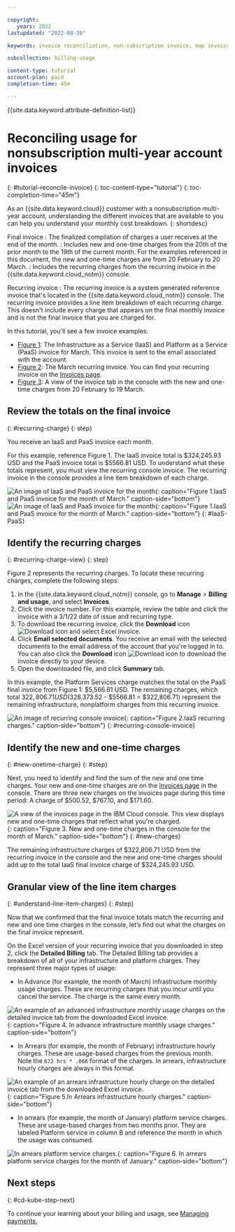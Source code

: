 ```yaml
---

copyright:
   years: 2022
lastupdated: "2022-08-30"

keywords: invoice reconciliation, non-subscription invoice, map invoice, map usage, one time charges, recurring invoice, recurring charges

subcollection: billing-usage

content-type: tutorial
account-plan: paid 
completion-time: 45m 

---
```


{{site.data.keyword.attribute-definition-list}}


# Reconciling usage for nonsubscription multi-year account invoices 
{: #tutorial-reconcile-invoice}
{: toc-content-type="tutorial"} 
{: toc-completion-time="45m"}

As an {{site.data.keyword.cloud}} customer with a nonsubscription multi-year account, understanding the different invoices that are available to you can help you understand your monthly cost breakdown. 
{: shortdesc}

Final invoice
:   The finalized compilation of charges a user receives at the end of the month. 
:   Includes new and one-time charges from the 20th of the prior month to the 19th of the current month. For the examples referenced in this document, the new and one-time charges are from 20 February to 20 March.
:  Includes the recurring charges from the recurring invoice in the {{site.data.keyword.cloud_notm}} console. 

Recurring invoice 
:  The recurring invoice is a system generated reference invoice that's located in the {{site.data.keyword.cloud_notm}} console. The recurring invoice provides a line item breakdown of each recurring charge. This doesn't include every charge that appears on the final monthly invoice and is not the final invoice that you are charged for.

In this tutorial, you'll see a few invoice examples: 

* [Figure 1](/docs/billing-usage?topic=billing-usage-reconcile-invoice#IaaS-PaaS): The Infrastructure as a Service (IaaS) and Platform as a Service (PaaS) invoice for March. This invoice is sent to the email associated with the account. 
* [Figure 2](/docs/billing-usage?topic=billing-usage-reconcile-invoice#recurring-console-invoice): The March recurring invoice. You can find your recurring invoice on the [Invoices page](/billing/invoices). 
* [Figure 3](/docs/billing-usage?topic=billing-usage-reconcile-invoice#new-charges): A view of the invoice tab in the console with the new and one-time charges from 20 February to 19 March. 

## Review the totals on the final invoice 
{: #recurring-charge}
{: step}

You receive an IaaS and PaaS invoice each month. 

For this example, reference Figure 1. The IaaS invoice total is $324,245.93 USD and the PaaS invoice total is $5566.81 USD. To understand what these totals represent, you must view the recurring console invoice. The recurring invoice in the console provides a line item breakdown of each charge. 

![An image of IaaS and PaaS invoice for the month](images/official-march-invoice.png){: caption="Figure 1.IaaS and PaaS invoice for the month of March." caption-side="bottom"} 
![An image of IaaS and PaaS invoice for the month](images/official-invoice-2.png){: caption="Figure 1.IaaS and PaaS invoice for the month of March." caption-side="bottom"} 
{: #IaaS-PaaS}

## Identify the recurring charges
{: #recurring-charge-view}
{: step}

Figure 2 represents the recurring charges. To locate these recurring charges, complete the following steps:

1. In the {{site.data.keyword.cloud_notm}} console, go to **Manage** > **Billing and usage**, and select **Invoices**.
1. Click the invoice number. For this example, review the table and click the invoice with a 3/1/22 date of issue and recurring type. 
1. To download the recurring invoice, click the **Download** icon ![Download icon](../icons/download.svg "Download") and select Excel invoice.
1. Click **Email selected documents**. You receive an email with the selected documents to the email address of the account that you're logged in to. You can also click the **Download** icon ![Download icon](../icons/download.svg "Download") to download the invoice directly to your device. 
1. Open the downloaded file, and click **Summary** tab. 

In this example, the Platform Services charge matches the total on the PaaS final invoice from Figure 1: $5,566.81 USD. The remaining charges, which total $322,806.71 USD ($328,373.52 - $5566.81 = $322,806.71) represent the remaining infrastructure, nonplatform charges from this recurring invoice. 

![An image of recurring console invoice](images/Recurring-invoice.png){: caption="Figure 2.IaaS recurring charges." caption-side="bottom"} 
{: #recurring-console-invoice}

## Identify the new and one-time charges 
{: #new-onetime-charge}
{: #step}

Next, you need to identify and find the sum of the new and one time charges. Your new and one-time charges are on the [Invoices page](/billing/invoices) in the console. There are three new charges on the invoices page during this time period: A charge of $500.52, $767.10, and $171.60.

![A view of the invoices page in the IBM Cloud console. This view displays new and one-time charges that reflect what you're charged.](images/example-invoice-console.png){: caption="Figure 3. New and one-time charges in the console for the month of March." caption-side="bottom"}
{: #new-charges}

The remaining infrastructure charges of $322,806.71 USD from the recurring invoice in the console and the new and one-time charges should add up to the total IaaS final invoice charge of $324,245.93 USD.

## Granular view of the line item charges
{: #understand-line-item-charges}
{: #step}

Now that we confirmed that the final invoice totals match the recurring and new and one time charges in the console, let’s find out what the charges on the final invoice represent. 

On the Excel version of your recurring invoice that you downloaded in step 2, click the **Detailed Billing** tab. The Detailed Billing tab provides a breakdown of all of your infrastructure and platform charges. They represent three major types of usage: 

* In Advance (for example, the month of March) infrastructure monthly usage charges. These are recurring charges that you incur until you cancel the service. The charge is the same every month. 

![An example of an advanced infrastructure monthly usage charges on the detailed invoice tab from the downloaded Excel invoice. ](images/advance-billing.png){: caption="Figure 4. In advance infrastructure monthly usage charges." caption-side="bottom"}
 
* In Arrears (for example, the month of February) infrastructure hourly charges. These are usage-based charges from the previous month. Note the `672 hrs * .066` format of the charges. In arrears, infrastructure hourly charges are always in this format.

![An example of an arrears infrastructure hourly charge on the detailed invoice tab from the downloaded Excel invoice.](images/arrears-hourly.png){: caption="Figure 5.In Arrears infrastructure hourly charges." caption-side="bottom"}

* In arrears (for example, the month of January) platform service charges. These are usage-based charges from two months prior. They are labeled Platform service in column B and reference the month in which the usage was consumed. 

![In arrears platform service charges.](images/arrears-platform-service-charges.png){: caption="Figure 6. In arrears platform service charges for the month of January." caption-side="bottom"}

## Next steps
{: #cd-kube-step-next}

To continue your learning about your billing and usage, see [Managing payments](/docs/billing-usage?topic=billing-usage-linkedusage),

